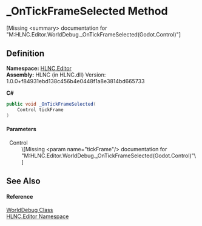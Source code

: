# _OnTickFrameSelected Method


\[Missing &lt;summary&gt; documentation for "M:HLNC.Editor.WorldDebug._OnTickFrameSelected(Godot.Control)"\]



## Definition
**Namespace:** <a href="N_HLNC_Editor">HLNC.Editor</a>  
**Assembly:** HLNC (in HLNC.dll) Version: 1.0.0+f84931ebd138c456b4e0448f1a8e3814bd665733

**C#**
``` C#
public void _OnTickFrameSelected(
	Control tickFrame
)
```



#### Parameters
<dl><dt>  Control</dt><dd>\[Missing &lt;param name="tickFrame"/&gt; documentation for "M:HLNC.Editor.WorldDebug._OnTickFrameSelected(Godot.Control)"\]</dd></dl>

## See Also


#### Reference
<a href="T_HLNC_Editor_WorldDebug">WorldDebug Class</a>  
<a href="N_HLNC_Editor">HLNC.Editor Namespace</a>  
